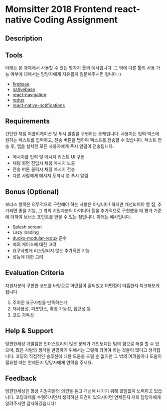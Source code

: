 # Momsitter 2018 Frontend react-native Coding Assignment

## Description

## Tools

아래는 본 과제에서 사용할 수 있는 몇가지 툴의 예시입니다.
그 밖에 다른 툴의 사용 가능 여부에 대해서는 담당자에게 자유롭게 질문해주시면 됩니다 :)

* [firebase](https://firebase.google.com/?hl=ko)
* [nativebase](https://nativebase.io/)
* [react-navigation](https://reactnavigation.org/)
* [redux](https://redux.js.org/)
* [react-native-notifications](https://github.com/wix/react-native-notifications)

## Requirements

간단한 채팅 어플리케이션 및 푸시 알림을 구현하는 문제입니다.
사용자는 입력 박스에 원하는 텍스트를 입력하고, 전송 버튼을 탭하여 텍스트를 전송할 수 있습니다.
텍스트 전송 후, 앱을 설치한 모든 사용자에게 푸시 알림이 전송됩니다.

* 메시지를 입력 및 메시지 리스트 UI 구현
* 채팅 화면 진입시 채팅 메시지 노출
* 전송 버튼 클릭시 채팅 메시지 전송
* 다른 사람에게 메시지 도착시 앱 푸시 알림

## Bonus (Optional)

보너스 항목은 의무적으로 구현해야 하는 사항은 아닙니다!
하지만 개선되어야 할 점, 추가되면 좋을 기능, 그 밖의 지원자분의 아이디어 등을 추가적으로 구현했을 때
평가 기준에 더하여 보너스 포인트를 받을 수 있는 점입니다. 아래는 예시입니다.

* Splash screen
* Lazy loading
* [ducks-modular-redux](https://github.com/JisuPark/ducks-modular-redux) 준수
* 예외 케이스에 대한 고려
* 요구사항에 리스팅되지 않는 추가적인 기능
* 성능에 대한 고려

## Evaluation Criteria

지원자분이 구현한 코드를 바탕으로 어떤점이 잘되었고 어떤점이 미흡한지 체크해보게 됩니다.

1. 주어진 요구사항을 만족하는가
2. 재사용성, 퍼포먼스, 확장 가능성, 접근성 등
3. 코드 가독성

## Help & Support

맘편한세상 개발팀은 인더스트리의 많은 문제가 개인보다는 팀의 힘으로 해결 할 수 있으며,
많은 사람의 생각을 반영하기 위해서는 그렇게 되어야 하는 것들이 많다고 생각합니다.
코딩의 직접적인 솔루션에 대한 도움을 드릴 순 없지만
그 밖의 어려움이나 도움이 필요할 때는 언제든지 담당자에게 연락을 주세요.

## Feedback

맘편한세상은 항상 지원자분의 의견을 듣고 개선해 나가기 위해 끊임없이 노력하고 있습니다.
코딩과제를 수행하시면서 생각하신 의견이 있으시다면 언제든지 저희 담당자에게 알려주시면 감사하겠습니다!
